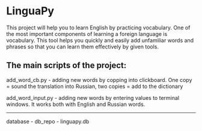 # LinguaPy
This project will help you to learn English by practicing vocabulary. One of the most important components of learning a foreign language is vocabulary. This tool helps you quickly and easily add unfamiliar words and phrases so that you can learn them effectively by given tools.


The main scripts of the project:
-------------------------------------------
add_word_cb.py - adding new words by copping into clickboard. One copy = sound the translation into Russian, two copies = add to the dictionary

add_word_input.py - adding new words by entering values to terminal windows. It works both with English and Russian words.

-------------------------------------------

database - db_repo - linguapy.db
